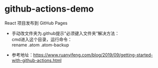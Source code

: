 # github-actions-demo
React 项目发布到 GitHub Pages <br>

- 手动改文件夹为.github提示“必须键入文件夹”解决方法：<br>
cmd进入这个目录，运行命令：<br>
rename .atom .atom-backup <br>

- 参考地址：https://www.ruanyifeng.com/blog/2019/09/getting-started-with-github-actions.html
